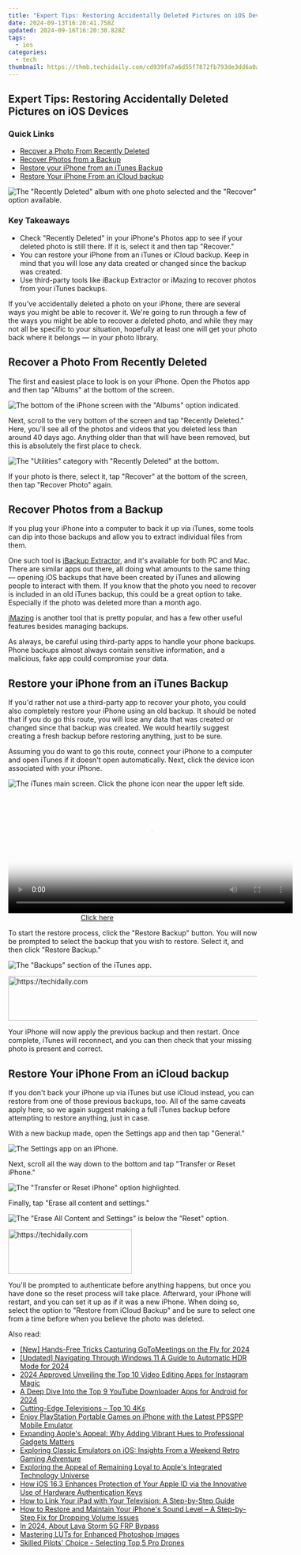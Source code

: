 ```yaml
---
title: "Expert Tips: Restoring Accidentally Deleted Pictures on iOS Devices"
date: 2024-09-13T16:20:41.758Z
updated: 2024-09-16T16:20:30.828Z
tags:
  - ios
categories:
  - tech
thumbnail: https://thmb.techidaily.com/cd939fa7a6d55f7872fb793de3dd6a0a1cf42f10f319881184a8db53e138fd0a.jpg
---
```


## Expert Tips: Restoring Accidentally Deleted Pictures on iOS Devices

### Quick Links

* [Recover a Photo From Recently Deleted](https://desktop-recording.techidaily.com/new-in-2024-streamlining-gaming-experience-how-to-record-games-obs/)
* [Recover Photos from a Backup](https://fox-http.techidaily.com/new-dissecting-the-technical-aspects-of-vivavideo-for-2024/)
* [Restore your iPhone from an iTunes Backup](https://android-unlock.techidaily.com/in-2024-how-to-remove-a-previously-synced-google-account-from-your-samsung-galaxy-xcover-6-pro-tactical-edition-by-drfone-android/)
* [Restore Your iPhone From an iCloud backup](https://article-posts.techidaily.com/new-glimpsing-beyond-virtual-reality-the-pros-and-cons-spectrum/)

![The "Recently Deleted" album with one photo selected and the "Recover" option available.](https://static1.howtogeekimages.com/wordpress/wp-content/uploads/2023/09/recently-deleted-click-recover.png) 

### Key Takeaways

* Check "Recently Deleted" in your iPhone's Photos app to see if your deleted photo is still there. If it is, select it and then tap "Recover."
* You can restore your iPhone from an iTunes or iCloud backup. Keep in mind that you will lose any data created or changed since the backup was created.
* Use third-party tools like iBackup Extractor or iMazing to recover photos from your iTunes backups.

 If you've accidentally deleted a photo on your iPhone, there are several ways you might be able to recover it. We're going to run through a few of the ways you might be able to recover a deleted photo, and while they may not all be specific to your situation, hopefully at least one will get your photo back where it belongs — in your photo library.

##  Recover a Photo From Recently Deleted

 The first and easiest place to look is on your iPhone. Open the Photos app and then tap "Albums" at the bottom of the screen.

![The bottom of the iPhone screen with the "Albums" option indicated.](https://static1.howtogeekimages.com/wordpress/wp-content/uploads/2023/09/click-the-albums-button.png) 

 Next, scroll to the very bottom of the screen and tap "Recently Deleted." Here, you'll see all of the photos and videos that you deleted less than around 40 days ago. Anything older than that will have been removed, but this is absolutely the first place to check.

![The "Utilities" category with "Recently Deleted" at the bottom.](https://static1.howtogeekimages.com/wordpress/wp-content/uploads/2023/09/tap-recently-deleted.png) 

 If your photo is there, select it, tap "Recover" at the bottom of the screen, then tap "Recover Photo" again. 

##  Recover Photos from a Backup

 If you plug your iPhone into a computer to back it up via iTunes, some tools can dip into those backups and allow you to extract individual files from them.

 One such tool is [iBackup Extractor](https://www.wideanglesoftware.com/ibackupextractor/), and it's available for both PC and Mac. There are similar apps out there, all doing what amounts to the same thing — opening iOS backups that have been created by iTunes and allowing people to interact with them. If you know that the photo you need to recover is included in an old iTunes backup, this could be a great option to take. Especially if the photo was deleted more than a month ago.

[iMazing](https://imazing.com/) is another tool that is pretty popular, and has a few other useful features besides managing backups. 

 As always, be careful using third-party apps to handle your phone backups. Phone backups almost always contain sensitive information, and a malicious, fake app could compromise your data. 

##  Restore your iPhone from an iTunes Backup

 If you'd rather not use a third-party app to recover your photo, you could also completely restore your iPhone using an old backup. It should be noted that if you do go this route, you will lose any data that was created or changed since that backup was created. We would heartily suggest creating a fresh backup before restoring anything, just to be sure.

 Assuming you do want to go this route, connect your iPhone to a computer and open iTunes if it doesn't open automatically. Next, click the device icon associated with your iPhone.

![The iTunes main screen. Click the phone icon near the upper left side.](https://static1.howtogeekimages.com/wordpress/wp-content/uploads/2023/09/itunes-click-phone-icon.png) 

<!-- affiliate ads begin -->
<span id="1982596">
					<video width="576" height="240" style="cursor:pointer"
           poster="//a.impactradius-go.com/display-clicktoplayimage/1982596.png"
           onclick="if(!this.playClicked){this.play();this.setAttribute('controls',true);this.playClicked=true;}">
	   <source src="//a.impactradius-go.com/display-ad/22993-1982596">
	   <img src="//a.impactradius-go.com/display-clicktoplayimage/1982596.png" style="border: none; height: 100%; width: 100%; object-fit: contain">
	</video>
	<div style="width:360px;text-align:center"><a href="javascript:window.open(decodeURIComponent('https%3A%2F%2Fhomestyler.sjv.io%2Fc%2F5597632%2F1982596%2F22993'), '_blank');void(0);">Click here</a></div>
</span>
<img height="0" width="0" src="https://imp.pxf.io/i/5597632/1982596/22993" style="position:absolute;visibility:hidden;" border="0" />
<!-- affiliate ads end -->

 To start the restore process, click the "Restore Backup" button. You will now be prompted to select the backup that you wish to restore. Select it, and then click "Restore Backup."

![The "Backups" section of the iTunes app.](https://static1.howtogeekimages.com/wordpress/wp-content/uploads/2023/09/restore-backup.png) 

<!-- affiliate ads begin -->
<a href="https://appsumo.8odi.net/c/5597632/2130875/7443" target="_top" id="2130875">
  <img src="//a.impactradius-go.com/display-ad/7443-2130875" border="0" alt="https://techidaily.com" width="728" height="90"/>
</a>
<img height="0" width="0" src="https://appsumo.8odi.net/i/5597632/2130875/7443" style="position:absolute;visibility:hidden;" border="0" />
<!-- affiliate ads end -->

 Your iPhone will now apply the previous backup and then restart. Once complete, iTunes will reconnect, and you can then check that your missing photo is present and correct.

##  Restore Your iPhone From an iCloud backup

 If you don't back your iPhone up via iTunes but use iCloud instead, you can restore from one of those previous backups, too. All of the same caveats apply here, so we again suggest making a full iTunes backup before attempting to restore anything, just in case.

 With a new backup made, open the Settings app and then tap "General."

![The Settings app on an iPhone.](https://static1.howtogeekimages.com/wordpress/wp-content/uploads/2023/09/settings-general.png) 

 Next, scroll all the way down to the bottom and tap "Transfer or Reset iPhone."

![The "Transfer or Reset iPhone" option highlighted.](https://static1.howtogeekimages.com/wordpress/wp-content/uploads/2023/09/transfer-or-reset.png) 

 Finally, tap "Erase all content and settings."

![The "Erase All Content and Settings" is below the "Reset" option.](https://static1.howtogeekimages.com/wordpress/wp-content/uploads/2023/09/erase-all-content-and-settings.png) 

<!-- affiliate ads begin -->
<a href="https://aligracehair.sjv.io/c/5597632/2135412/19272" target="_top" id="2135412">
  <img src="//a.impactradius-go.com/display-ad/19272-2135412" border="0" alt="https://techidaily.com" width="250" height="90"/>
</a>
<img height="0" width="0" src="https://aligracehair.sjv.io/i/5597632/2135412/19272" style="position:absolute;visibility:hidden;" border="0" />
<!-- affiliate ads end -->

 You'll be prompted to authenticate before anything happens, but once you have done so the reset process will take place. Afterward, your iPhone will restart, and you can set it up as if it was a new iPhone. When doing so, select the option to "Restore from iCloud Backup" and be sure to select one from a time before when you believe the photo was deleted.

<ins class="adsbygoogle"
     style="display:block"
     data-ad-format="autorelaxed"
     data-ad-client="ca-pub-7571918770474297"
     data-ad-slot="1223367746"></ins>

<ins class="adsbygoogle"
     style="display:block"
     data-ad-client="ca-pub-7571918770474297"
     data-ad-slot="8358498916"
     data-ad-format="auto"
     data-full-width-responsive="true"></ins>

<span class="atpl-alsoreadstyle">Also read:</span>
<div><ul>
<li><a href="https://digital-screen-recording.techidaily.com/new-hands-free-tricks-capturing-gotomeetings-on-the-fly-for-2024/"><u>[New] Hands-Free Tricks Capturing GoToMeetings on the Fly for 2024</u></a></li>
<li><a href="https://fox-access.techidaily.com/updated-navigating-through-windows-11-a-guide-to-automatic-hdr-mode-for-2024/"><u>[Updated] Navigating Through Windows 11 A Guide to Automatic HDR Mode for 2024</u></a></li>
<li><a href="https://instagram-clips.techidaily.com/2024-approved-unveiling-the-top-10-video-editing-apps-for-instagram-magic/"><u>2024 Approved Unveiling the Top 10 Video Editing Apps for Instagram Magic</u></a></li>
<li><a href="https://youtube-clips.techidaily.com/a-deep-dive-into-the-top-9-youtube-downloader-apps-for-android-for-2024/"><u>A Deep Dive Into the Top 9 YouTube Downloader Apps for Android for 2024</u></a></li>
<li><a href="https://extra-resources.techidaily.com/cutting-edge-televisions-top-10-4ks/"><u>Cutting-Edge Televisions – Top 10 4Ks</u></a></li>
<li><a href="https://os-tips.techidaily.com/enjoy-playstation-portable-games-on-iphone-with-the-latest-ppsspp-mobile-emulator/"><u>Enjoy PlayStation Portable Games on iPhone with the Latest PPSSPP Mobile Emulator</u></a></li>
<li><a href="https://os-tips.techidaily.com/expanding-apples-appeal-why-adding-vibrant-hues-to-professional-gadgets-matters/"><u>Expanding Apple's Appeal: Why Adding Vibrant Hues to Professional Gadgets Matters</u></a></li>
<li><a href="https://os-tips.techidaily.com/exploring-classic-emulators-on-ios-insights-from-a-weekend-retro-gaming-adventure/"><u>Exploring Classic Emulators on iOS: Insights From a Weekend Retro Gaming Adventure</u></a></li>
<li><a href="https://os-tips.techidaily.com/exploring-the-appeal-of-remaining-loyal-to-apples-integrated-technology-universe/"><u>Exploring the Appeal of Remaining Loyal to Apple's Integrated Technology Universe</u></a></li>
<li><a href="https://os-tips.techidaily.com/how-ios-163-enhances-protection-of-your-apple-id-via-the-innovative-use-of-hardware-authentication-keys/"><u>How iOS 16.3 Enhances Protection of Your Apple ID via the Innovative Use of Hardware Authentication Keys</u></a></li>
<li><a href="https://os-tips.techidaily.com/how-to-link-your-ipad-with-your-television-a-step-by-step-guide/"><u>How to Link Your iPad with Your Television: A Step-by-Step Guide</u></a></li>
<li><a href="https://os-tips.techidaily.com/how-to-restore-and-maintain-your-iphones-sound-level-a-step-by-step-fix-for-dropping-volume-issues/"><u>How to Restore and Maintain Your iPhone's Sound Level – A Step-by-Step Fix for Dropping Volume Issues</u></a></li>
<li><a href="https://android-frp.techidaily.com/in-2024-about-lava-storm-5g-frp-bypass-by-drfone-android/"><u>In 2024, About Lava Storm 5G FRP Bypass</u></a></li>
<li><a href="https://extra-information.techidaily.com/mastering-luts-for-enhanced-photoshop-images/"><u>Mastering LUTs for Enhanced Photoshop Images</u></a></li>
<li><a href="https://extra-lessons.techidaily.com/skilled-pilots-choice-selecting-top-5-pro-drones/"><u>Skilled Pilots' Choice - Selecting Top 5 Pro Drones</u></a></li>
</ul></div>

